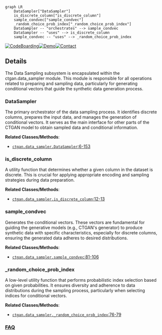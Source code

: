 ```mermaid
graph LR
    DataSampler["DataSampler"]
    is_discrete_column["is_discrete_column"]
    sample_condvec["sample_condvec"]
    _random_choice_prob_index["_random_choice_prob_index"]
    DataSampler -- "orchestrates" --> sample_condvec
    DataSampler -- "uses" --> is_discrete_column
    sample_condvec -- "uses" --> _random_choice_prob_index
```

[![CodeBoarding](https://img.shields.io/badge/Generated%20by-CodeBoarding-9cf?style=flat-square)](https://github.com/CodeBoarding/GeneratedOnBoardings)[![Demo](https://img.shields.io/badge/Try%20our-Demo-blue?style=flat-square)](https://www.codeboarding.org/demo)[![Contact](https://img.shields.io/badge/Contact%20us%20-%20contact@codeboarding.org-lightgrey?style=flat-square)](mailto:contact@codeboarding.org)

## Details

The Data Sampling subsystem is encapsulated within the ctgan.data_sampler module. This module is responsible for all operations related to preparing and sampling data, particularly for generating conditional vectors that guide the synthetic data generation process.

### DataSampler
The primary orchestrator of the data sampling process. It identifies discrete columns, prepares the input data, and manages the generation of conditional vectors. It serves as the main interface for other parts of the CTGAN model to obtain sampled data and conditional information.


**Related Classes/Methods**:

- <a href="https://github.com/sdv-dev/CTGAN/blob/main/ctgan/data_sampler.py#L6-L153" target="_blank" rel="noopener noreferrer">`ctgan.data_sampler.DataSampler`:6-153</a>


### is_discrete_column
A utility function that determines whether a given column in the dataset is discrete. This is crucial for applying appropriate encoding and sampling strategies during data preparation.


**Related Classes/Methods**:

- <a href="https://github.com/sdv-dev/CTGAN/blob/main/ctgan/data_sampler.py#L12-L13" target="_blank" rel="noopener noreferrer">`ctgan.data_sampler.is_discrete_column`:12-13</a>


### sample_condvec
Generates the conditional vectors. These vectors are fundamental for guiding the generative models (e.g., CTGAN's generator) to produce synthetic data with specific characteristics, especially for discrete columns, ensuring the generated data adheres to desired distributions.


**Related Classes/Methods**:

- <a href="https://github.com/sdv-dev/CTGAN/blob/main/ctgan/data_sampler.py#L81-L106" target="_blank" rel="noopener noreferrer">`ctgan.data_sampler.sample_condvec`:81-106</a>


### _random_choice_prob_index
A low-level utility function that performs probabilistic index selection based on given probabilities. It ensures diversity and adherence to data distributions during the sampling process, particularly when selecting indices for conditional vectors.


**Related Classes/Methods**:

- <a href="https://github.com/sdv-dev/CTGAN/blob/main/ctgan/data_sampler.py#L76-L79" target="_blank" rel="noopener noreferrer">`ctgan.data_sampler._random_choice_prob_index`:76-79</a>




### [FAQ](https://github.com/CodeBoarding/GeneratedOnBoardings/tree/main?tab=readme-ov-file#faq)